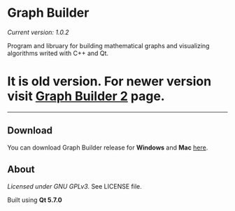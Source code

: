 # Graph Builder
*Current version: 1.0.2* 

Program and libruary for building mathematical graphs and visualizing algorithms writed with C++ and Qt.

# It is old version. For newer version visit [Graph Builder 2](https://github.com/Oakware/Graph-Builder-2) page.

***********

## Download
You can download Graph Builder release for **Windows** and **Mac** [here](https://drive.google.com/folderview?id=0B_6lHTRnZzjAR0t3c1Z1bUZuWEE&usp=sharing).

## About
*Licensed under GNU GPLv3.* See LICENSE file.

Built using **Qt 5.7.0**
